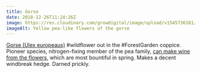 ```yaml
---
title: Gorse
date: 2018-12-26T11:24:26Z
image: https://res.cloudinary.com/growdigital/image/upload/v1545736181/gorse-33AB601A.jpg
imageAlt: Yellow pea-like flowers of the gorse
---
```


[Gorse (Ulex europeaus)](https://pfaf.org/user/Plant.aspx?LatinName=Ulex+europaeus) #wildflower out in the #ForestGarden coppice. Pioneer species, nitrogen-fixing member of the pea family, [can make wine from the flowers](https://www.theguardian.com/lifeandstyle/wordofmouth/2012/mar/14/how-to-make-gorse-wine), which are most bountiful in spring. Makes a decent windbreak hedge. Darned prickly.
